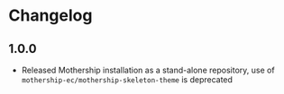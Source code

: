 # Changelog

## 1.0.0

- Released Mothership installation as a stand-alone repository, use of `mothership-ec/mothership-skeleton-theme` is deprecated